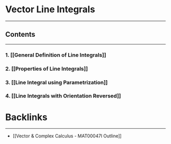 # Vector Line Integrals
---

## Contents
---
### 1. [[General Definition of Line Integrals]]

### 2. [[Properties of Line Integrals]]

### 3. [[Line Integral using Parametrization]]

### 4. [[Line Integrals with Orientation Reversed]]

# Backlinks
---
- [[Vector & Complex Calculus - MAT00047I Outline]]